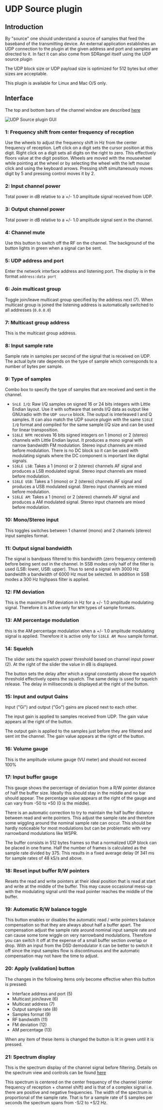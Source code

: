 <h1>UDP Source plugin</h1>

<h2>Introduction</h2>

By "source" one should understand a source of samples that feed the baseband of the transmitting device. An external application establishes an UDP connection to the plugin at the given address and port and samples are directed to it. In fact it can also come from SDRangel itself using the UDP source plugin

The UDP block size or UDP payload size is optimized for 512 bytes but other sizes are acceptable.

This plugin is available for Linux and Mac O/S only.

<h2>Interface</h2>

The top and bottom bars of the channel window are described [here](../../../sdrgui/channel/readme.md)

![UDP Source plugin GUI](../../../doc/img/UDPsource_plugin.png)

<h3>1: Frequency shift from center frequency of reception</h3>

Use the wheels to adjust the frequency shift in Hz from the center frequency of reception. Left click on a digit sets the cursor position at this digit. Right click on a digit sets all digits on the right to zero. This effectively floors value at the digit position. Wheels are moved with the mousewheel while pointing at the wheel or by selecting the wheel with the left mouse click and using the keyboard arrows. Pressing shift simultaneously moves digit by 5 and pressing control moves it by 2.

<h3>2: Input channel power</h3>

Total power in dB relative to a +/- 1.0 amplitude signal received from UDP.

<h3>3: Output channel power</h3>

Total power in dB relative to a +/- 1.0 amplitude signal sent in the channel.

<h3>4: Channel mute</h3>

Use this button to switch off the RF on the channel. The background of the button lights in green when a signal can be sent.

<h3>5: UDP address and port</h3>

Enter the network interface address and listening port. The display is in the format `address:data port`

<h3>6: Join multicast group</h3>

Toggle join/leave multicast group specified by the address next (7). When multicast group is joined the listening address is automatically switched to all addresses (`0.0.0.0`)

<h3>7: Multicast group address</h3>

This is the multicast group address.

<h3>8: Input sample rate</h3>

Sample rate in samples per second of the signal that is received on UDP. The actual byte rate depends on the type of sample which corresponds to a number of bytes per sample.

<h3>9: Type of samples</h3>

Combo box to specify the type of samples that are received and sent in the channel.

  - `SnLE I/Q`: Raw I/Q samples on signed 16 or 24 bits integers with Little Endian layout. Use it with software that sends I/Q data as output like GNUradio with the `UDP source` block. The output is interleaved I and Q samples. It can also match the UDP source plugin with the same `S16LE I/Q` format and compiled for the same sample I/Q size and can be used for linear transposition.
  - `S16LE NFM`: receives 16 bits signed integers on 1 (mono) or 2 (stereo) channels with Little Endian layout. It produces a mono signal with narrow bandwidth FM modulation. Stereo input channels are mixed before modulation. There is no DC block so it can be used with modulating signals where the DC component is important like digital signals.
  - `S16LE LSB`: Takes a 1 (mono) or 2 (stereo) channels AF signal and produces a LSB modulated signal. Stereo input channels are mixed before modulation.
  - `S16LE USB`: Takes a 1 (mono) or 2 (stereo) channels AF signal and produces a USB modulated signal. Stereo input channels are mixed before modulation.
  - `S16LE AM`: Takes a 1 (mono) or 2 (stereo) channels AF signal and produces a AM modulated signal. Stereo input channels are mixed before modulation.

<h3>10: Mono/Stereo input</h3>

This toggles switches between 1 channel (mono) and 2 channels (stereo) input samples format.

<h3>11: Output signal bandwidth</h3>

The signal is bandpass filtered to this bandwidth (zero frequency centered) before being sent out in the channel. In SSB modes only half of the filter is used (LSB: lower, USB: upper). Thus to send a signal with 3000 Hz bandwidth a bandwidth of 6000 Hz must be selected. In addition in SSB modes a 300 Hz highpass filter is applied.

<h3>12: FM deviation</h3>

This is the maximum FM deviation in Hz for a +/- 1.0 amplitude modulating signal. Therefore it is active only for `NFM` types of sample formats.

<h3>13: AM percentage modulation</h3>

this is the AM percentage modulation when a +/- 1.0 amplitude modulating signal is applied. Therefore it is active only for `S16LE AM Mono` sample format.

<h3>14: Squelch</h3>

The slider sets the squelch power threshold based on channel input power (2). At the right of the slider the value in dB is displayed.

The button sets the delay after which a signal constantly above the squelch threshold effectively opens the squelch. The same delay is used for squelch release. The delay in milliseconds is displayed at the right of the button.

<h3>15: Input and output Gains</h3>

Input ("Gi") and output ("Go") gains are placed next to each other.

The input gain is applied to samples received from UDP. The gain value appears at the right of the button.

The output gain is applied to the samples just before they are filtered and sent int the channel. The gain value appears at the right of the button.

<h3>16: Volume gauge</h3>

This is the amplitude volume gauge (VU meter) and should not exceed 100%

<h3>17: Input buffer gauge</h3>

This gauge shows the percentage of deviation from a R/W pointer distance of half the buffer size. Ideally this should stay in the middle and no bar should appear. The percentage value appears at the right of the gauge and can vary from -50 to +50 (0 is the middle).

There is an automatic correction to try to maintain the half buffer distance between read and write pointers. This adjust the sample rate and therefore some wiggling around the nominal sample rate can occur. This should be hardly noticeable for most modulations but can be problematic with very narrowband modulations like WSPR.

The buffer consists in 512 bytes frames so that a normalized UDP block can be placed in one frame. Half the number of frames is calculated as the sample rate divided by 375. This results in a fixed average delay 0f 341 ms for sample rates of 48 kS/s and above.

<h3>18: Reset input buffer R/W pointers</h3>

Resets the read and write pointers at their ideal position that is read at start and write at the middle of the buffer. This may cause occasional mess-up with the modulating signal until the read pointer reaches the middle of the buffer.

<h3>19: Automatic R/W balance toggle</h3>

This button enables or disables the automatic read / write pointers balance compensation so that they are always about half a buffer apart. The compensation adjust the sample rate around nominal input sample rate and can cause some tone wiggle on very narrowband modulations. Therefore you can switch it off at the expense of a small buffer section overlap or drop. With an input from the DSD demodulator it can be better to switch it off since the input samples flow is discontinuous and the automatic compensation may not have the time to adjust.

<h3>20: Apply (validation) button</h3>

The changes in the following items only become effective when this button is pressed:

  - Interface address and port (5)
  - Multicast join/leave (6)
  - Multicast address (7)
  - Output sample rate (8)
  - Samples format (9)
  - RF bandwidth (11)
  - FM deviation (12)
  - AM percentage (13)

When any item of these items is changed the button is lit in green until it is pressed.

<h3>21: Spectrum display</h3>

This is the spectrum display of the channel signal before filtering. Details on the spectrum view and controls can be found [here](../../../sdrgui/gui/spectrum.md)

This spectrum is centered on the center frequency of the channel (center frequency of reception + channel shift) and is that of a complex signal i.e. there are positive and negative frequencies. The width of the spectrum is proportional of the sample rate. That is for a sample rate of S samples per seconds the spectrum spans from -S/2 to +S/2 Hz.
